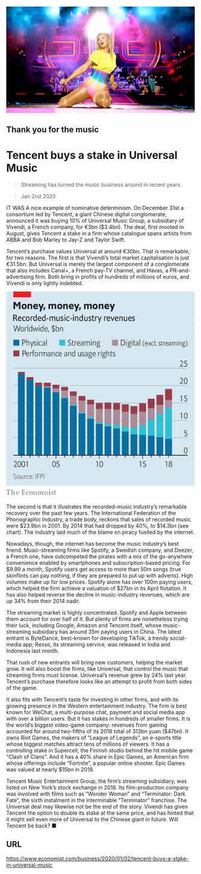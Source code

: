 ![](./images/20200104_WBP001_0.jpg)

## Thank you for the music

# Tencent buys a stake in Universal Music

> Streaming has turned the music business around in recent years

> Jan 2nd 2020

IT WAS A nice example of nominative determinism. On December 31st a consortium led by Tencent, a giant Chinese digital conglomerate, announced it was buying 10% of Universal Music Group, a subsidiary of Vivendi, a French company, for €3bn ($3.4bn). The deal, first mooted in August, gives Tencent a stake in a firm whose catalogue spans artists from ABBA and Bob Marley to Jay-Z and Taylor Swift.

Tencent’s purchase values Universal at around €30bn. That is remarkable, for two reasons. The first is that Vivendi’s total market capitalisation is just €31.5bn. But Universal is merely the largest component of a conglomerate that also includes Canal+, a French pay-TV channel, and Havas, a PR-and-advertising firm. Both bring in profits of hundreds of millions of euros, and Vivendi is only lightly indebted.

![](./images/20200104_WBC815.png)

The second is that it illustrates the recorded-music industry’s remarkable recovery over the past few years. The International Federation of the Phonographic Industry, a trade body, reckons that sales of recorded music were $23.9bn in 2001. By 2014 that had dropped by 40%, to $14.3bn (see chart). The industry laid much of the blame on piracy fuelled by the internet.

Nowadays, though, the internet has become the music industry’s best friend. Music-streaming firms like Spotify, a Swedish company, and Deezer, a French one, have outcompeted the pirates with a mix of the go-anywhere convenience enabled by smartphones and subscription-based pricing. For $9.99 a month, Spotify users get access to more than 50m songs (true skinflints can pay nothing, if they are prepared to put up with adverts). High volumes make up for low prices. Spotify alone has over 100m paying users, which helped the firm achieve a valuation of $27bn in its April flotation. It has also helped reverse the decline in music-industry revenues, which are up 34% from their 2014 nadir.

The streaming market is highly concentrated. Spotify and Apple between them account for over half of it. But plenty of firms are nonetheless trying their luck, including Google, Amazon and Tencent itself, whose music-streaming subsidiary has around 35m paying users in China. The latest entrant is ByteDance, best-known for developing TikTok, a trendy social-media app; Resso, its streaming service, was released in India and Indonesia last month.

That rush of new entrants will bring new customers, helping the market grow. It will also boost the firms, like Universal, that control the music that streaming firms must license. Universal’s revenue grew by 24% last year. Tencent’s purchase therefore looks like an attempt to profit from both sides of the game.

It also fits with Tencent’s taste for investing in other firms, and with its growing presence in the Western entertainment industry. The firm is best known for WeChat, a multi-purpose chat, payment and social media app with over a billion users. But it has stakes in hundreds of smaller firms. It is the world’s biggest video-game company: revenues from gaming accounted for around two-fifths of its 2018 total of 313bn yuan ($47bn). It owns Riot Games, the makers of “League of Legends”, an e-sports title whose biggest matches attract tens of millions of viewers. It has a controlling stake in Supercell, the Finnish studio behind the hit mobile game “Clash of Clans”. And it has a 40% share in Epic Games, an American firm whose offerings include “Fortnite”, a popular online shooter. Epic Games was valued at nearly $15bn in 2018.

Tencent Music Entertainment Group, the firm’s streaming subsidiary, was listed on New York’s stock exchange in 2018. Its film-production company was involved with films such as “Wonder Woman” and “Terminator: Dark Fate”, the sixth instalment in the interminable “Terminator” franchise. The Universal deal may likewise not be the end of the story. Vivendi has given Tencent the option to double its stake at the same price, and has hinted that it might sell even more of Universal to the Chinese giant in future. Will Tencent be back? ■

## URL

https://www.economist.com/business/2020/01/02/tencent-buys-a-stake-in-universal-music
